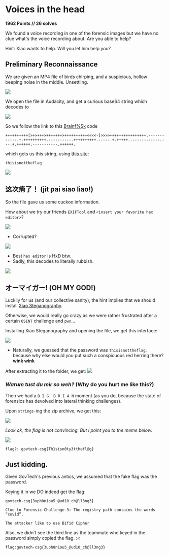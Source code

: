 # Voices in the head
**1962 Points // 26 solves**

We found a voice recording in one of the forensic images but we have no clue what's the voice recording about. Are you able to help?

Hint:
Xiao wants to help. Will you let him help you?

## Preliminary Reconnaissance
We are given an MP4 file of birds chirping, and a suspicious, hollow beeping noise in the middle. Unsettling.

![](spectrogram.png)

We open the file in Audacity, and get a curious base64 string which decodes to

![](pastebin.png)

So we follow the link to this [Brainf%$k](https://esolangs.org/wiki/Brainfuck) code
```Brainfuck
++++++++++[>+>+++>+++++++>++++++++++<<<<-]>>>>++++++++++++++++.------------.+.++++++++++.----------.++++++++++.-----.+.+++++..------------.---.+.++++++.-----------.++++++.
```

which gets us this string, using [this site](https://copy.sh/brainfuck/):
```
thisisnottheflag
```

![](angry.png)

## 这次痟了！ (jit pai siao liao!)

So the file gave us some cuckoo information.

How about we try our friends `EXIFTool` and `<insert your favorite hex editor>`?

![](exif.png)

- Corrupted?

![](hxd.png)

- Best `hex editor` is HxD btw.
- Sadly, this decodes to literally rubbish.

![](trash.png)

## オーマイガー! (OH MY GOD!)
Luckily for us (and our collective sanity), the hint implies that we should install [Xiao Steganography](https://download.cnet.com/Xiao-Steganography/3000-2092_4-10541494.html).

Otherwise, we would really go crazy as we were rather frustrated after a certain `OSINT` challenge and `pwn`...

Installing Xiao Steganography and opening the file, we get this interface:

![](xiao.png)
- Naturally, we guessed that the password was `thisisnottheflag`, because why else would you put such a conspicuous red herring there? **wink wink**

After extracting it to the folder, we get:
![](zip.png)

### *Warum tust du mir so weh?* (Why do you hurt me like this?)

Then we had a `B I G  B R I A N` moment (as you do, because the state of forensics has devolved into lateral thinking challenges).

Upon `strings`-ing the zip archive, we get this:

![](strings.png)

*Look ok, the flag is not convincing. But I point you to the meme below.*

![](meme.png)

`flag?: govtech-csg{Th1sisn0ty3tthefl@g}`

## Just kidding.
Given GovTech's previous antics, we assumed that the fake flag was the password.

Keying it in we DO indeed get the flag:

```
govtech-csg{3uph0n1ou5_@ud10_ch@ll3ng3}

Clue to Forensic-Challenge-3: The registry path contains the words “covid”.

The attacker like to use Bifid Cipher
```

Also, we didn't see the third line as the teammate who keyed in the password simply copied the flag. :<

`flag:govtech-csg{3uph0n1ou5_@ud10_ch@ll3ng3}`